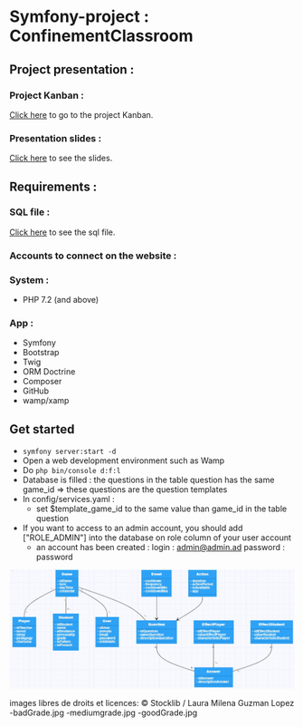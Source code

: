 # Symfony-project : ConfinementClassroom

## Project presentation :

### Project Kanban :
[Click here](https://github.com/Zerui-WANG/Symfony-project/projects/1) to go to the project Kanban.
### Presentation slides :
[Click here](https://github.com/Zerui-WANG/Symfony-project/blob/develop/presentation_slides.pdf) to see the slides.
## Requirements :
### SQL file :
[Click here](https://github.com/Zerui-WANG/Symfony-project/blob/main/confinement_classroom.sql) to see the sql file.
### Accounts to connect on the website :
### System : 
- PHP 7.2 (and above)
### App : 
- Symfony
- Bootstrap
- Twig
- ORM Doctrine
- Composer
- GitHub
- wamp/xamp
## Get started
- `symfony server:start -d`
- Open a web development environment such as Wamp
- Do `php bin/console d:f:l`
- Database is filled : the questions in the table question has the same game_id => these questions are the question templates
- In config/services.yaml : 
    - set $template_game_id to the same value than game_id in the table question 
- If you want to access to an admin account, you should add ["ROLE_ADMIN"] into the database on role column of your user account
    - an account has been created : 
      login : admin@admin.ad  password : password

![Alt text](./diagrammeDeClasse.JPG)

images libres de droits et licences:
© Stocklib / Laura Milena Guzman Lopez
-badGrade.jpg
-mediumgrade.jpg
-goodGrade.jpg
